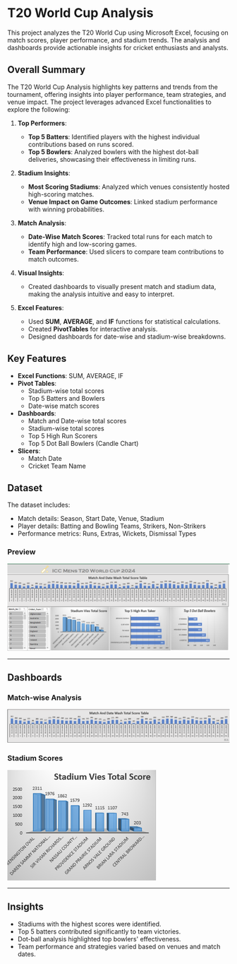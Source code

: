 # T20 World Cup Analysis

This project analyzes the T20 World Cup using Microsoft Excel, focusing on match scores, player performance, and stadium trends. The analysis and dashboards provide actionable insights for cricket enthusiasts and analysts.

## **Overall Summary**

The T20 World Cup Analysis highlights key patterns and trends from the tournament, offering insights into player performance, team strategies, and venue impact. The project leverages advanced Excel functionalities to explore the following:

1. **Top Performers**:
   - **Top 5 Batters**: Identified players with the highest individual contributions based on runs scored.
   - **Top 5 Bowlers**: Analyzed bowlers with the highest dot-ball deliveries, showcasing their effectiveness in limiting runs.

2. **Stadium Insights**:
   - **Most Scoring Stadiums**: Analyzed which venues consistently hosted high-scoring matches.
   - **Venue Impact on Game Outcomes**: Linked stadium performance with winning probabilities.

3. **Match Analysis**:
   - **Date-Wise Match Scores**: Tracked total runs for each match to identify high and low-scoring games.
   - **Team Performance**: Used slicers to compare team contributions to match outcomes.

4. **Visual Insights**:
   - Created dashboards to visually present match and stadium data, making the analysis intuitive and easy to interpret.

5. **Excel Features**:
   - Used **SUM**, **AVERAGE**, and **IF** functions for statistical calculations.
   - Created **PivotTables** for interactive analysis.
   - Designed dashboards for date-wise and stadium-wise breakdowns.

## **Key Features**
- **Excel Functions**: SUM, AVERAGE, IF
- **Pivot Tables**:
  - Stadium-wise total scores
  - Top 5 Batters and Bowlers
  - Date-wise match scores
- **Dashboards**:
  - Match and Date-wise total scores
  - Stadium-wise total scores
  - Top 5 High Run Scorers
  - Top 5 Dot Ball Bowlers (Candle Chart)
- **Slicers**:
  - Match Date
  - Cricket Team Name

## **Dataset**
The dataset includes:
- Match details: Season, Start Date, Venue, Stadium
- Player details: Batting and Bowling Teams, Strikers, Non-Strikers
- Performance metrics: Runs, Extras, Wickets, Dismissal Types

### **Preview**
![Dataset Preview](https://github.com/ragul-r1852/T20_WorldCup_Data.xlsx/blob/32dfac7f8404008111dd17a79b720ab5a1c787d9/Dashbord.png)

---

## **Dashboards**

### **Match-wise Analysis**
![Dashboard 1](https://github.com/ragul-r1852/T20_WorldCup_Data.xlsx/blob/655b5cf4523bc20b4c9ad0d1103cc8154f41409f/Match.png)

### **Stadium Scores**
![Dashboard 2](https://github.com/ragul-r1852/T20_WorldCup_Data.xlsx/blob/655b5cf4523bc20b4c9ad0d1103cc8154f41409f/Stadium.png)

---

## **Insights**
- Stadiums with the highest scores were identified.
- Top 5 batters contributed significantly to team victories.
- Dot-ball analysis highlighted top bowlers' effectiveness.
- Team performance and strategies varied based on venues and match dates.
